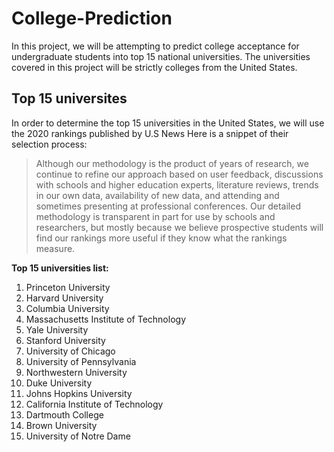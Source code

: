 # College-Prediction
In this project, we will be attempting to predict college acceptance for undergraduate students into top 15 national universities. The universities covered in this project will be strictly colleges from the United States.
## Top 15 universites
In order to determine the top 15 universities in the United States, we will use the 2020 rankings published by U.S News
Here is a snippet of their selection process:
>Although our methodology is the product of years of research, we continue to refine our approach based on user feedback, discussions with schools and higher education experts, literature reviews, trends in our own data, availability of new data, and attending and sometimes presenting at professional conferences. Our detailed methodology is transparent in part for use by schools and researchers, but mostly because we believe prospective students will find our rankings more useful if they know what the rankings measure.

**Top 15 universities list:**
1. Princeton University
2. Harvard University
3. Columbia University
4. Massachusetts Institute of Technology
5. Yale University
6. Stanford University
7. University of Chicago
8. University of Pennsylvania
9. Northwestern University
10. Duke University
11. Johns Hopkins University
12. California Institute of Technology
13. Dartmouth College
14. Brown University
15. University of Notre Dame
